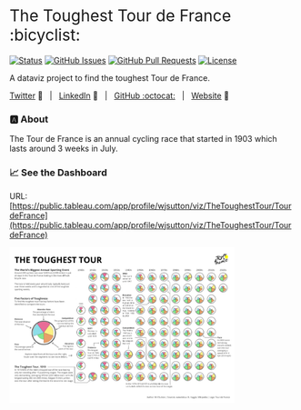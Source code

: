 <h1 style="font-weight:normal"> 
  The Toughest Tour de France :bicyclist:
</h1>

[![Status](https://img.shields.io/badge/status-active-success.svg)]() [![GitHub Issues](https://img.shields.io/github/issues/wjsutton/Tour-De-France.svg)](https://github.com/wjsutton/Tour-De-France/issues) [![GitHub Pull Requests](https://img.shields.io/github/issues-pr/wjsutton/life_expectancy_in_chess.svg)](https://github.com/wjsutton/Tour-De-France/pulls) [![License](https://img.shields.io/badge/license-MIT-blue.svg)](/LICENSE)

A dataviz project to find the toughest Tour de France.

[Twitter][Twitter] :speech_balloon:&nbsp;&nbsp;&nbsp;|&nbsp;&nbsp;&nbsp;[LinkedIn][LinkedIn] :necktie:&nbsp;&nbsp;&nbsp;|&nbsp;&nbsp;&nbsp;[GitHub :octocat:][GitHub]&nbsp;&nbsp;&nbsp;|&nbsp;&nbsp;&nbsp;[Website][Website] :link:

<!--/div-->

<!--
Quick Link 
-->

[Twitter]:https://twitter.com/WJSutton12
[LinkedIn]:https://www.linkedin.com/in/will-sutton-14711627/
[GitHub]:https://github.com/wjsutton
[Website]:https://wjsutton.github.io/

### :a: About

The Tour de France is an annual cycling race that started in 1903 which lasts around 3 weeks in July. 


### 📈 See the Dashboard 

URL: [https://public.tableau.com/app/profile/wjsutton/viz/TheToughestTour/TourdeFrance](https://public.tableau.com/app/profile/wjsutton/viz/TheToughestTour/TourdeFrance)

<div style="overflow: hidden;margin: 0 10px 0 0">
<a href="https://public.tableau.com/app/profile/wjsutton/viz/TheToughestTour/TourdeFrance">
<img src='https://github.com/wjsutton/Tour-De-France/blob/master/Tour%20de%20France.png?raw=true' width="80%">
</a>
</div>

